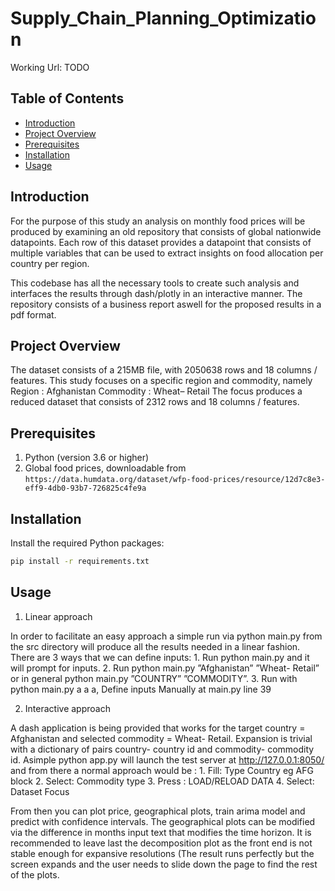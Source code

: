 # Supply_Chain_Planning_Optimization

Working Url: TODO


## Table of Contents

- [Introduction](#introduction)
- [Project Overview](#project-overview)
- [Prerequisites](#prerequisites)
- [Installation](#installation)
- [Usage](#usage)

## Introduction
 For the purpose of this study an analysis on monthly food prices will be produced
 by examining an old repository that consists of global nationwide datapoints.
 Each row of this dataset provides a datapoint that consists of multiple variables
 that can be used to extract insights on food allocation per country per region.

 This codebase has all the necessary tools to create such analysis and interfaces the results through dash/plotly in an interactive manner. The repository consists of a business report aswell for the proposed results in a pdf format.

## Project Overview
The dataset consists of a 215MB file, with 2050638 rows and 18 columns /
features. This study focuses on a specific region and commodity, namely Region :
Afghanistan Commodity : Wheat– Retail The focus produces a reduced dataset
that consists of 2312 rows and 18 columns / features.

## Prerequisites

1. Python (version 3.6 or higher)
2. Global food prices, downloadable from `https://data.humdata.org/dataset/wfp-food-prices/resource/12d7c8e3-eff9-4db0-93b7-726825c4fe9a`

## Installation

Install the required Python packages:

```bash
pip install -r requirements.txt
```

## Usage

1.  Linear approach

In order to facilitate an easy approach a simple run via python main.py from
the src directory will produce all the results needed in a linear fashion. There
are 3 ways that we can define inputs:
	1. Run python main.py and it will prompt for inputs.
	2. Run python main.py ”Afghanistan” ”Wheat- Retail” or in general python main.py ”COUNTRY” ”COMMODITY”.
	3. Run with python main.py a a a, Define inputs Manually at main.py line 39

2.  Interactive approach

A dash application is being provided that works for the target country =
Afghanistan and selected commodity = Wheat- Retail. Expansion is trivial
with a dictionary of pairs country- country id and commodity- commodity id.
Asimple python app.py will launch the test server at http://127.0.0.1:8050/
and from there a normal approach would be :
	1. Fill: Type Country eg AFG block
	2. Select: Commodity type
	3. Press : LOAD/RELOAD DATA
	4. Select: Dataset Focus


From then you can plot price, geographical plots, train arima model and predict
with confidence intervals. The geographical plots can be modified via the
difference in months input text that modifies the time horizon.
It is recommended to leave last the decomposition plot as the front end is
not stable enough for expansive resolutions (The result runs perfectly but the
screen expands and the user needs to slide down the page to find the rest of the
plots.